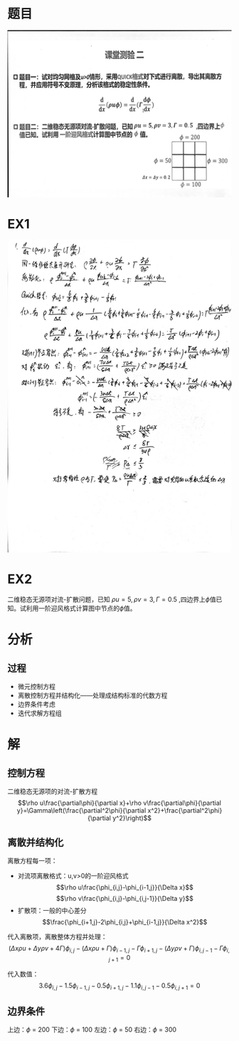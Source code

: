 
# 题目
![class10.jpg](./class10.jpg)
# EX1
![ex1](./class10_ex1.jpg)

# EX2
二维稳态无源项对流-扩散问题，已知 $\rho u=5,\rho v=3,\Gamma=0.5$ ,四边界上$\phi$值已知。试利用一阶迎风格式计算图中节点的$\phi$值。

# 分析
## 过程
- 微元控制方程
- 离散控制方程并结构化——处理成结构标准的代数方程
- 边界条件考虑
- 迭代求解方程组

# 解
## 控制方程
二维稳态无源项的对流-扩散方程$$\rho u\frac{\partial\phi}{\partial x}+\rho v\frac{\partial\phi}{\partial y}=\Gamma\left(\frac{\partial^2\phi}{\partial x^2}+\frac{\partial^2\phi}{\partial y^2}\right)$$
## 离散并结构化
离散方程每一项：
- 对流项离散格式：u,v>0的一阶迎风格式
  $$\rho u\frac{\phi_{i,j}-\phi_{i-1,j}}{\Delta x}$$
  $$\rho v\frac{\phi_{i,j}-\phi_{i,j-1}}{\Delta y}$$
- 扩散项：一般的中心差分$$\frac{\phi_{i+1,j}-2\phi_{i,j}+\phi_{i-1,j}}{\Delta x^2}$$

代入离散项，离散整体方程并处理：
$$({\Delta x}\rho u+{\Delta y}\rho v+4\Gamma)\phi_{i,j}-({\Delta x}\rho u+\Gamma)\phi_{i-1,j}-\Gamma\phi_{i+1,j}-({\Delta y}\rho v+\Gamma)\phi_{i,j-1}-\Gamma\phi_{i,j+1}=0$$

代入数值：$$3.6\phi_{i,j}-1.5\phi_{i-1,j}-0.5\phi_{i+1,j}-1.1\phi_{i,j-1}-0.5\phi_{i,j+1}=0$$

## 边界条件
上边：$\phi$ = 200
下边：$\phi$ = 100
左边：$\phi$ = 50
右边：$\phi$ = 300